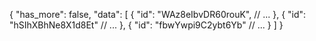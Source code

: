 {
    "has_more": false,
    "data": [
        {
        "id": "WAz8eIbvDR60rouK",
        // ...
        },
        {
        "id": "hSIhXBhNe8X1d8Et"
        // ...
        },
        {
        "id": "fbwYwpi9C2ybt6Yb"
        // ...
        }
    ]
}